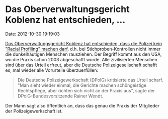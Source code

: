 Das Oberverwaltungsgericht Koblenz hat entschieden, \...
========================================================

Date: 2012-10-30 19:19:03

[Das Oberverwaltungsgericht Koblenz hat entschieden, dass die Polizei
kein \"Racial Profiling\" machen
darf](http://www.tagesschau.de/inland/koblenz122.html), d.h. bei
Stichproben-Kontrollen nicht immer die dunkelhäutigen Menschen
rausziehen. Der Begriff kommt aus den USA, wo die Praxis schon 2003
abgeschafft wurde. Alle zivilisierten Menschen sind über das Urteil
erfreut, aber die Deutsche Polizeigesellschaft schafft es, mal wieder
alle Vorurteile überzuerfüllen:

> Die Deutsche Polizeigewerkschaft (DPolG) kritisierte das Urteil
> scharf. \"Man sieht wieder einmal, die Gerichte machen schöngeistige
> Rechtspflege, aber richten sich nicht an der Praxis aus\", sagte der
> DPolG-Bundesvorsitzende Rainer Wendt.

Der Mann sagt also öffentlich an, dass das genau die Praxis der
Mitglieder der Polizeigewerkschaft ist.
